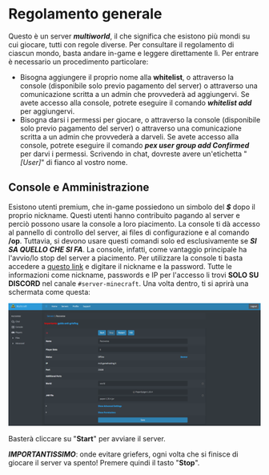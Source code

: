 # Regolamento generale
Questo è un server ***multiworld***, il che significa che esistono più mondi su cui giocare, tutti con regole diverse. Per consultare il regolamento di ciascun mondo, basta andare in-game e leggere direttamente lì. Per entrare è necessario un procedimento particolare:
- Bisogna aggiungere il proprio nome alla **whitelist**, o attraverso la console (disponibile solo previo pagamento del server) o attraverso una comunicazione scritta a un admin che provvederà ad aggiungervi. Se avete accesso alla console, potrete eseguire il comando ***whitelist add <nickname>*** per aggiungervi.
- Bisogna darsi i permessi per giocare, o attraverso la console (disponibile solo previo pagamento del server) o attraverso una comunicazione scritta a un admin che provvederà a darveli. Se avete accesso alla console, potrete eseguire il comando ***pex user <nickname> group add Confirmed*** per darvi i permessi. Scrivendo in chat, dovreste avere un'etichetta "*[User]*" di fianco al vostro nome.

## Console e Amministrazione
Esistono utenti premium, che in-game possiedono un simbolo del ***$*** dopo il proprio nickname. Questi utenti hanno contribuito pagando al server e perciò possono usare la console a loro piacimento. La console ti dà accesso al pannello di controllo del server, ai files di configurazione e al comando **/op**. Tuttavia, si devono usare questi comandi solo ed esclusivamente se ***SI SA QUELLO CHE SI FA***. La console, infatti, come vantaggio principale ha l'avvio/lo stop del server a piacimento. Per utilizzare la console ti basta accedere a [questo link](https://minecraft.gamehosting.it/panel/index.php?r=site/login) e digitare il nickname e la password. Tutte le informazioni come nickname, passwords e IP per l'accesso li trovi **SOLO SU DISCORD** nel canale `#server-minecraft`. Una volta dentro, ti si aprirà una schermata come questa:

<img src="images/main_menu.png">

Basterà cliccare su "**Start**" per avviare il server.

***IMPORTANTISSIMO***: onde evitare griefers, ogni volta che si finisce di giocare il server va spento! Premere quindi il tasto "**Stop**".
